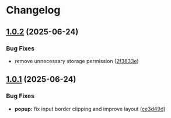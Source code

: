# Changelog

## [1.0.2](https://github.com/PossessedC0bra/placeholdUrl/compare/v1.0.1...v1.0.2) (2025-06-24)


### Bug Fixes

* remove unnecessary storage permission ([2f3633e](https://github.com/PossessedC0bra/placeholdUrl/commit/2f3633e1884f70982b06f8f985eb0456669537b7))

## [1.0.1](https://github.com/PossessedC0bra/placeholdUrl/compare/v1.0.0...v1.0.1) (2025-06-24)


### Bug Fixes

* **popup:** fix input border clipping and improve layout ([ce3d49d](https://github.com/PossessedC0bra/placeholdUrl/commit/ce3d49db2e3053e3b0bab0a7ea91fe78a08778b4))
